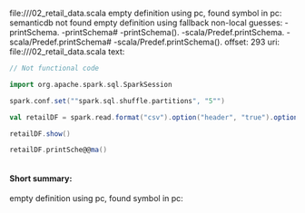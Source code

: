file://<WORKSPACE>/02_retail_data.scala
empty definition using pc, found symbol in pc: 
semanticdb not found
empty definition using fallback
non-local guesses:
	 -printSchema.
	 -printSchema#
	 -printSchema().
	 -scala/Predef.printSchema.
	 -scala/Predef.printSchema#
	 -scala/Predef.printSchema().
offset: 293
uri: file://<WORKSPACE>/02_retail_data.scala
text:
```scala
// Not functional code

import org.apache.spark.sql.SparkSession

spark.conf.set(""spark.sql.shuffle.partitions", "5"")

val retailDF = spark.read.format("csv").option("header", "true").option("inferSchema", "true").load("../data/retail-data/by-day/*.csv")

retailDF.show()

retailDF.printSche@@ma()



```


#### Short summary: 

empty definition using pc, found symbol in pc: 